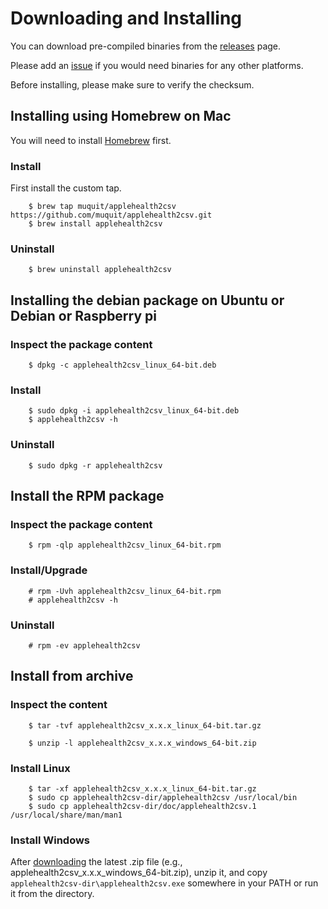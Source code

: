 # Downloading and Installing

You can download pre-compiled binaries from the [releases](https://github.com/muquit/applehealth2csv/releases)
page.  

Please add an [issue](https://github.com/muquit/applehealth2csv/issues) if you would need binaries for any other platforms.

Before installing, please make sure to verify the checksum.

## Installing using Homebrew on Mac

You will need to install [Homebrew](https://brew.sh/) first.

### Install

First install the custom tap.

```
    $ brew tap muquit/applehealth2csv https://github.com/muquit/applehealth2csv.git
    $ brew install applehealth2csv
```

### Uninstall
```
    $ brew uninstall applehealth2csv
```


## Installing the debian package on Ubuntu or Debian or Raspberry pi

### Inspect the package content
```
    $ dpkg -c applehealth2csv_linux_64-bit.deb
```

### Install

```
    $ sudo dpkg -i applehealth2csv_linux_64-bit.deb 
    $ applehealth2csv -h
```

### Uninstall

```
    $ sudo dpkg -r applehealth2csv
```

## Install the RPM package

### Inspect the package content
```
    $ rpm -qlp applehealth2csv_linux_64-bit.rpm
```
### Install/Upgrade
```
    # rpm -Uvh applehealth2csv_linux_64-bit.rpm
    # applehealth2csv -h
```
### Uninstall
```
    # rpm -ev applehealth2csv
```

## Install from archive

### Inspect the content
```
    $ tar -tvf applehealth2csv_x.x.x_linux_64-bit.tar.gz
```

```
    $ unzip -l applehealth2csv_x.x.x_windows_64-bit.zip
```

### Install Linux
```
    $ tar -xf applehealth2csv_x.x.x_linux_64-bit.tar.gz
    $ sudo cp applehealth2csv-dir/applehealth2csv /usr/local/bin
    $ sudo cp applehealth2csv-dir/doc/applehealth2csv.1 /usr/local/share/man/man1
```

### Install Windows

After [downloading](#downloading-and-installing) the latest .zip file (e.g., applehealth2csv_x.x.x_windows_64-bit.zip), unzip it, and copy `applehealth2csv-dir\applehealth2csv.exe` somewhere in your PATH or run it from the directory.
